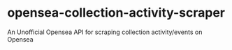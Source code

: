 # opensea-collection-activity-scraper
An Unofficial Opensea API for scraping collection activity/events on Opensea
